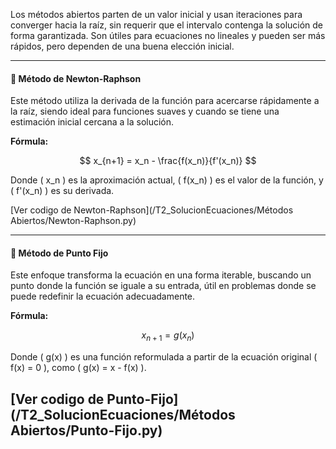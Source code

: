 Los métodos abiertos parten de un valor inicial y usan iteraciones para converger hacia la raíz, sin requerir que el intervalo contenga la solución de forma garantizada. Son útiles para ecuaciones no lineales y pueden ser más rápidos, pero dependen de una buena elección inicial.

---

#### 🔁 Método de Newton-Raphson

Este método utiliza la derivada de la función para acercarse rápidamente a la raíz, siendo ideal para funciones suaves y cuando se tiene una estimación inicial cercana a la solución.

**Fórmula:**

$$
x_{n+1} = x_n - \frac{f(x_n)}{f'(x_n)}
$$

Donde \( x_n \) es la aproximación actual, \( f(x_n) \) es el valor de la función, y \( f'(x_n) \) es su derivada.

[Ver codigo de Newton-Raphson](/T2_SolucionEcuaciones/Métodos Abiertos/Newton-Raphson.py)

---

#### 🔁 Método de Punto Fijo

Este enfoque transforma la ecuación en una forma iterable, buscando un punto donde la función se iguale a su entrada, útil en problemas donde se puede redefinir la ecuación adecuadamente.

**Fórmula:**

$$
x_{n+1} = g(x_n)
$$

Donde \( g(x) \) es una función reformulada a partir de la ecuación original \( f(x) = 0 \), como \( g(x) = x - f(x) \).

[Ver codigo de Punto-Fijo](/T2_SolucionEcuaciones/Métodos Abiertos/Punto-Fijo.py)
---
